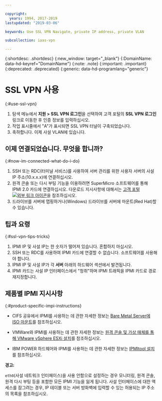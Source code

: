 ```yaml
---

copyright:
  years: 1994, 2017-2019
lastupdated: "2019-03-06"

keywords: Use SSL VPN Navigate, private IP address, private VLAN

subcollection: iaas-vpn

---
```


{:shortdesc: .shortdesc}
{:new_window: target="_blank"}
{:DomainName: data-hd-keyref="DomainName"}
{:note: .note}
{:important: .important}
{:deprecated: .deprecated}
{:generic: data-hd-programlang="generic"}

# SSL VPN 사용
{:#use-ssl-vpn}

1. 탐색 메뉴에서 **지원 > SSL VPN 로그인**을 선택하여 고객 포털의 **SSL VPN 로그인** 링크로 이동한 후 인증 정보를 입력하십시오.
2. 작업 표시줄에서 "A"가 표시되면 SSL VPN 터널이 구축되었습니다.
3. 축하합니다. 이제 사설 VLAN에 있습니다.

## 이제 연결되었습니다. 무엇을 합니까?
{:#now-im-connected-what-do-i-do}

1. SSH 또는 RDC(터미널 서비스)를 사용하여 서버 관리를 위한 사용자 서버의 사설 IP 주소(10.x.x.x)에 연결하십시오.
2. 원격 콘솔 또는 다시 부팅 기능을 이용하려면 SuperMicro 소프트웨어를 통해 IPMI 2.0 카드에 연결하십시오. 다운로드 지시사항에 대해서는 [고객 포털 ![외부 링크 아이콘](../../icons/launch-glyph.svg "외부 링크 아이콘")](https://{DomainName}/)을 참조하십시오.
3. 드라이브를 서버에 맵핑하거나(Windows) 드라이브를 서버에 마운트(Red Hat)할 수 있습니다.

## 팁과 요령
{:#ssl-vpn-tips-tricks}

1. IPMI IP 및 사설 IP는 한 숫자가 떨어져 있습니다. 혼합하지 마십시오.
2. SSH 또는 RDC를 사용하여 IPMI 카드에 연결할 수 없습니다. 소프트웨어를 사용해야 합니다.
3. IPMI IP 및 사설 IP가 각 **서버** 아래의 하드웨어 섹션에서 발견됩니다.
4. IPMI 카드는 사설 IP 인터페이스에서 "청취"하며 IPMI 트래픽을 IPMI 카드로 경로 재지정합니다.

## 제품별 IPMI 지시사항
{:#product-specific-impi-instructions}

* CIFS 공유에서 IPMI를 사용하는 데 관한 자세한 정보는 [Bare Metal Server에 ISO 마운트](/docs/bare-metal?topic=bare-metal-option-1-preferred-using-ipmi-iso-on-a-cifs-share-#option-1-preferred-using-ipmi-iso-on-a-cifs-share-)를 참조하십시오.
* VMWare와 IPMI를 사용하는 데 관한 자세한 정보는 [원격 콘솔 및 가상 매체를 통해 VMware vSphere ESXi 설치](/docs/infrastructure/vmware?topic=VMware-installing-vsphere-esxi)를 참조하십시오.

* IBM POWER 하드웨어와 IPMI를 사용하는 데 관한 자세한 정보는 [IPMItool 설치](https://www.ibm.com/support/knowledgecenter/TI0003H/p8eih/p8eih_ipmitool.htm)를 참조하십시오.

**경고:**

`eth0`(사설 네트워크 인터페이스)을 사용 안함으로 설정하는 경우 모니터링, 원격 콘솔, 원격 다시 부팅 등을 포함한 모든 IPMI 기능을 잃게 됩니다. 사설 인터페이스에 대한 액세스를 잠그려는 경우, IP 테이블 또는 서버 방화벽에 입력할 수 있는 허용되는 IP 주소의 목록을 참조하십시오.
